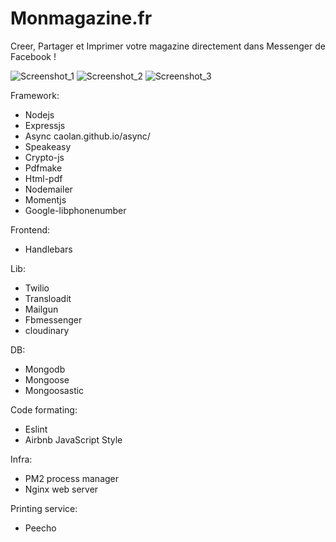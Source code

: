 # Monmagazine.fr

Creer, Partager et Imprimer votre magazine directement dans Messenger de Facebook !

![Screenshot_1](https://user-images.githubusercontent.com/12695878/171483695-5b90a5a1-4a22-4164-bc7b-640ce16f4016.jpg)
![Screenshot_2](https://user-images.githubusercontent.com/12695878/171484122-8956ad54-b34b-4cfc-9fa7-8146c6b1b612.jpg)
![Screenshot_3](https://user-images.githubusercontent.com/12695878/171484144-459acf52-ed13-4436-9fe8-daef34b20c98.jpg)

Framework:
 - Nodejs
 - Expressjs
 - Async caolan.github.io/async/
 - Speakeasy
 - Crypto-js
 - Pdfmake
 - Html-pdf
 - Nodemailer
 - Momentjs
 - Google-libphonenumber

Frontend: 
 - Handlebars
 
Lib: 
 - Twilio
 - Transloadit
 - Mailgun
 - Fbmessenger
 - cloudinary

DB:
 - Mongodb
 - Mongoose
 - Mongoosastic

Code formating:
  - Eslint
  - Airbnb JavaScript Style

Infra:
 - PM2 process manager
 - Nginx web server

Printing service:
 - Peecho
